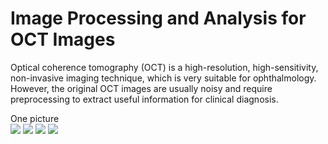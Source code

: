 # Image Processing and Analysis for OCT Images
Optical coherence tomography (OCT) is a high-resolution, high-sensitivity, non-invasive imaging technique, which is very suitable for ophthalmology. However, the original OCT images are usually noisy and require preprocessing to extract useful information for clinical diagnosis.

One picture  
<img src="assets/img/research/dip4oct/dip4oct1.png"/>
<img src="assets/img/research/dip4oct/dip4oct2.png"/>
<img src="assets/img/research/dip4oct/dip4oct3.png"/>
<img src="assets/img/research/dip4oct/dip4oct4.png"/>


